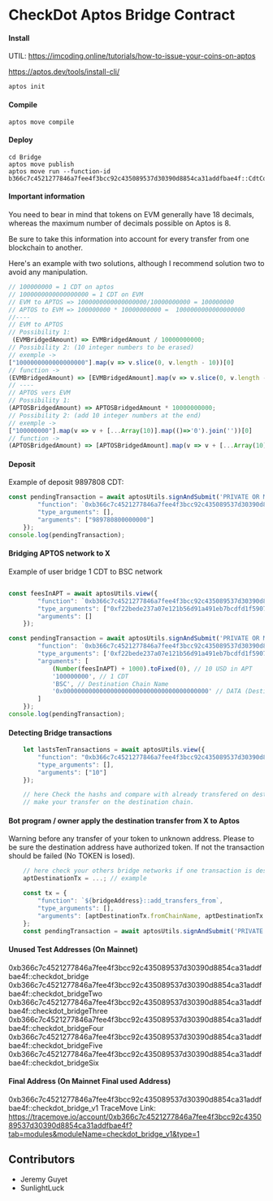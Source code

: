 # CheckDot Aptos Bridge Contract

#### Install

UTIL: https://imcoding.online/tutorials/how-to-issue-your-coins-on-aptos

https://aptos.dev/tools/install-cli/

`aptos init`

#### Compile

`aptos move compile`

#### Deploy

```shell
cd Bridge
aptos move publish
aptos move run --function-id b366c7c4521277846a7fee4f3bcc92c435089537d30390d8854ca31addfbae4f::CdtCoin::initialize
```

#### Important information

You need to bear in mind that tokens on EVM generally have 18 decimals, whereas the maximum number of decimals possible on Aptos is 8.

Be sure to take this information into account for every transfer from one blockchain to another.

Here's an example with two solutions, although I recommend solution two to avoid any manipulation.

```js
// 100000000 = 1 CDT on aptos
// 1000000000000000000 = 1 CDT on EVM
// EVM to APTOS => 1000000000000000000/10000000000 = 100000000 
// APTOS to EVM => 100000000 * 10000000000 =  1000000000000000000 
//----
// EVM to APTOS
// Possibility 1: 
 (EVMBridgedAmount) => EVMBridgedAmount / 10000000000;
// Possibility 2: (10 integer numbers to be erased)
// exemple ->
["1000000000000000000"].map(v => v.slice(0, v.length - 10))[0]
// function ->
(EVMBridgedAmount) => [EVMBridgedAmount].map(v => v.slice(0, v.length - 10))[0]
// ----
// APTOS vers EVM
// Possibility 1:
(APTOSBridgedAmount) => APTOSBridgedAmount * 10000000000;
// Possibility 2: (add 10 integer numbers at the end)
// exemple ->
["100000000"].map(v => v + [...Array(10)].map(()=>'0').join(''))[0]
// function ->
(APTOSBridgedAmount) => [APTOSBridgedAmount].map(v => v + [...Array(10)].map(()=>'0').join(''))[0] 
```

#### Deposit

Example of deposit 9897808 CDT:

```js
const pendingTransaction = await aptosUtils.signAndSubmit('PRIVATE OR MEMOIC', {
        "function": `0xb366c7c4521277846a7fee4f3bcc92c435089537d30390d8854ca31addfbae4f::checkdot_bridge_v1::deposit`,
        "type_arguments": [],
        "arguments": ["989780800000000"]
    });
console.log(pendingTransaction);
```

#### Bridging APTOS network to X

Example of user bridge 1 CDT to BSC network

```js

const feesInAPT = await aptosUtils.view({
        "function": `0xb366c7c4521277846a7fee4f3bcc92c435089537d30390d8854ca31addfbae4f::checkdot_bridge_v1::get_fees_in_apt`,
        "type_arguments": ["0xf22bede237a07e121b56d91a491eb7bcdfd1f5907926a9e58338f964a01b17fa::asset::USDC"],
        "arguments": []
    });

const pendingTransaction = await aptosUtils.signAndSubmit('PRIVATE OR MEMOIC', {
        "function": `0xb366c7c4521277846a7fee4f3bcc92c435089537d30390d8854ca31addfbae4f::checkdot_bridge_v1::init_transfer`,
        "type_arguments": ['0xf22bede237a07e121b56d91a491eb7bcdfd1f5907926a9e58338f964a01b17fa::asset::USDC'],
        "arguments": [
            (Number(feesInAPT) + 1000).toFixed(0), // 10 USD in APT
            '100000000', // 1 CDT
            'BSC', // Destination Chain Name
            '0x0000000000000000000000000000000000000000' // DATA (Destination Address)
        ]
    });
console.log(pendingTransaction);
```

#### Detecting Bridge transactions

```js
    let lastsTenTransactions = await aptosUtils.view({
        "function": "0xb366c7c4521277846a7fee4f3bcc92c435089537d30390d8854ca31addfbae4f::checkdot_bridge_v1::get_last_transfers",
        "type_arguments": [],
        "arguments": ["10"]
    });

    // here Check the hashs and compare with already transfered on destination chain
    // make your transfer on the destination chain.
```

#### Bot program / owner apply the destination transfer from X to Aptos

Warning before any transfer of your token to unknown address.
Please to be sure the destination address have authorized token.
If not the transaction should be failed (No TOKEN is losed).

```js
    // here check your others bridge networks if one transaction is destinated for APT
    aptDestinationTx = ...; // example

    const tx = {
        "function": `${bridgeAddress}::add_transfers_from`,
        "type_arguments": [],
        "arguments": [aptDestinationTx.fromChainName, aptDestinationTx.data, EVMQuantityToAptosQuantity(aptDestinationTx.quantity), aptDestinationTx.hash]
    };
    const pendingTransaction = await aptosUtils.signAndSubmit('PRIVATE OR MEMOIC', tx);
```

#### Unused Test Addresses (On Mainnet)

0xb366c7c4521277846a7fee4f3bcc92c435089537d30390d8854ca31addfbae4f::checkdot_bridge
0xb366c7c4521277846a7fee4f3bcc92c435089537d30390d8854ca31addfbae4f::checkdot_bridgeTwo
0xb366c7c4521277846a7fee4f3bcc92c435089537d30390d8854ca31addfbae4f::checkdot_bridgeThree
0xb366c7c4521277846a7fee4f3bcc92c435089537d30390d8854ca31addfbae4f::checkdot_bridgeFour
0xb366c7c4521277846a7fee4f3bcc92c435089537d30390d8854ca31addfbae4f::checkdot_bridgeFive
0xb366c7c4521277846a7fee4f3bcc92c435089537d30390d8854ca31addfbae4f::checkdot_bridgeSix

#### Final Address (On Mainnet Final used Address)

0xb366c7c4521277846a7fee4f3bcc92c435089537d30390d8854ca31addfbae4f::checkdot_bridge_v1
TraceMove Link: https://tracemove.io/account/0xb366c7c4521277846a7fee4f3bcc92c435089537d30390d8854ca31addfbae4f?tab=modules&moduleName=checkdot_bridge_v1&type=1


## Contributors

- Jeremy Guyet
- SunlightLuck
